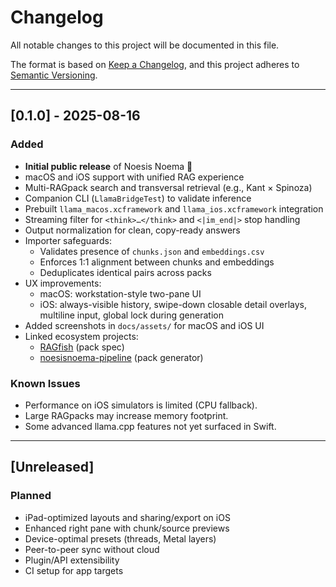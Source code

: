 # Changelog
All notable changes to this project will be documented in this file.

The format is based on [Keep a Changelog](https://keepachangelog.com/en/1.1.0/),
and this project adheres to [Semantic Versioning](https://semver.org/spec/v2.0.0.html).

---

## [0.1.0] - 2025-08-16
### Added
- **Initial public release** of Noesis Noema 🎉
- macOS and iOS support with unified RAG experience
- Multi-RAGpack search and transversal retrieval (e.g., Kant × Spinoza)
- Companion CLI (`LlamaBridgeTest`) to validate inference
- Prebuilt `llama_macos.xcframework` and `llama_ios.xcframework` integration
- Streaming filter for `<think>…</think>` and `<|im_end|>` stop handling
- Output normalization for clean, copy-ready answers
- Importer safeguards:
  - Validates presence of `chunks.json` and `embeddings.csv`
  - Enforces 1:1 alignment between chunks and embeddings
  - Deduplicates identical pairs across packs
- UX improvements:
  - macOS: workstation-style two-pane UI
  - iOS: always-visible history, swipe-down closable detail overlays, multiline input, global lock during generation
- Added screenshots in `docs/assets/` for macOS and iOS UI
- Linked ecosystem projects:
  - [RAGfish](https://github.com/raskolnikoff/RAGfish) (pack spec)
  - [noesisnoema-pipeline](https://github.com/raskolnikoff/noesisnoema-pipeline) (pack generator)

### Known Issues
- Performance on iOS simulators is limited (CPU fallback).
- Large RAGpacks may increase memory footprint.
- Some advanced llama.cpp features not yet surfaced in Swift.

---

## [Unreleased]
### Planned
- iPad-optimized layouts and sharing/export on iOS
- Enhanced right pane with chunk/source previews
- Device-optimal presets (threads, Metal layers)
- Peer-to-peer sync without cloud
- Plugin/API extensibility
- CI setup for app targets